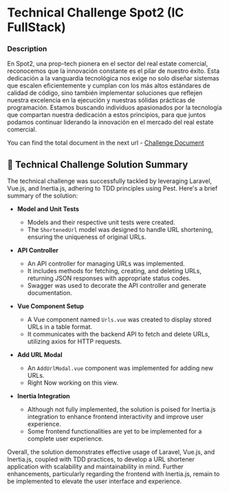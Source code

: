 # Technical Challenge Spot2 (IC FullStack) 

### Description
En Spot2, una prop-tech pionera en el sector del real estate comercial, reconocemos que la
innovación constante es el pilar de nuestro éxito. Esta dedicación a la vanguardia tecnológica nos
exige no solo diseñar sistemas que escalen eficientemente y cumplan con los más altos
estándares de calidad de código, sino también implementar soluciones que reflejen nuestra
excelencia en la ejecución y nuestras sólidas prácticas de programación. Estamos buscando
individuos apasionados por la tecnología que compartan nuestra dedicación a estos principios,
para que juntos podamos continuar liderando la innovación en el mercado del real estate
comercial.

You can find the total document in the next url - [Challenge Document](docs/doc.pdf)

## 🚀 **Technical Challenge Solution Summary**

The technical challenge was successfully tackled by leveraging Laravel, Vue.js, and Inertia.js, adhering to TDD principles using Pest. Here's a brief summary of the solution:

- **Model and Unit Tests**
    - Models and their respective unit tests were created.
    - The `ShortenedUrl` model was designed to handle URL shortening, ensuring the uniqueness of original URLs.

- **API Controller**
    - An API controller for managing URLs was implemented.
    - It includes methods for fetching, creating, and deleting URLs, returning JSON responses with appropriate status codes.
    - Swagger was used to decorate the API controller and generate documentation.

- **Vue Component Setup**
    - A Vue component named `Urls.vue` was created to display stored URLs in a table format.
    - It communicates with the backend API to fetch and delete URLs, utilizing axios for HTTP requests.

- **Add URL Modal**
    - An `AddUrlModal.vue` component was implemented for adding new URLs.
    - Right Now working on this view.

- **Inertia Integration**
    - Although not fully implemented, the solution is poised for Inertia.js integration to enhance frontend interactivity and improve user experience.
    - Some frontend functionalities are yet to be implemented for a complete user experience.

Overall, the solution demonstrates effective usage of Laravel, Vue.js, and Inertia.js, coupled with TDD practices, to develop a URL shortener application with scalability and maintainability in mind. Further enhancements, particularly regarding the frontend with Inertia.js, remain to be implemented to elevate the user interface and experience.

